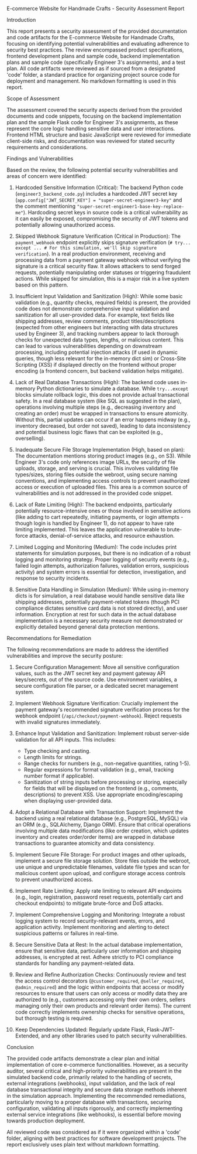 E-commerce Website for Handmade Crafts - Security Assessment Report

Introduction

This report presents a security assessment of the provided documentation and code artifacts for the E-commerce Website for Handmade Crafts, focusing on identifying potential vulnerabilities and evaluating adherence to security best practices. The review encompassed product specifications, frontend development plans and sample code, backend implementation plans and sample code (specifically Engineer 3's assignments), and a test plan. All code artifacts were reviewed as if sourced from a designated 'code' folder, a standard practice for organizing project source code for deployment and management. No markdown formatting is used in this report.

Scope of Assessment

The assessment covered the security aspects derived from the provided documents and code snippets, focusing on the backend implementation plan and the sample Flask code for Engineer 3's assignments, as these represent the core logic handling sensitive data and user interactions. Frontend HTML structure and basic JavaScript were reviewed for immediate client-side risks, and documentation was reviewed for stated security requirements and considerations.

Findings and Vulnerabilities

Based on the review, the following potential security vulnerabilities and areas of concern were identified:

1.  Hardcoded Sensitive Information (Critical):
    The backend Python code (`engineer3_backend_code.py`) includes a hardcoded JWT secret key (`app.config["JWT_SECRET_KEY"] = "super-secret-engineer3-key"` and the comment mentioning `"super-secret-engineer1-base-key-replace-me"`). Hardcoding secret keys in source code is a critical vulnerability as it can easily be exposed, compromising the security of JWT tokens and potentially allowing unauthorized access.

2.  Skipped Webhook Signature Verification (Critical in Production):
    The `payment_webhook` endpoint explicitly skips signature verification (`# try... except ... # For this simulation, we'll skip signature verification`). In a real production environment, receiving and processing data from a payment gateway webhook without verifying the signature is a critical security flaw. It allows attackers to send forged requests, potentially manipulating order statuses or triggering fraudulent actions. While skipped for simulation, this is a major risk in a live system based on this pattern.

3.  Insufficient Input Validation and Sanitization (High):
    While some basic validation (e.g., quantity checks, required fields) is present, the provided code does not demonstrate comprehensive input validation and sanitization for all user-provided data. For example, text fields like shipping addresses, review comments, product titles/descriptions (expected from other engineers but interacting with data structures used by Engineer 3), and tracking numbers appear to lack thorough checks for unexpected data types, lengths, or malicious content. This can lead to various vulnerabilities depending on downstream processing, including potential injection attacks (if used in dynamic queries, though less relevant for the in-memory dict sim) or Cross-Site Scripting (XSS) if displayed directly on the frontend without proper encoding (a frontend concern, but backend validation helps mitigate).

4.  Lack of Real Database Transactions (High):
    The backend code uses in-memory Python dictionaries to simulate a database. While `try...except` blocks simulate rollback logic, this does not provide actual transactional safety. In a real database system (like SQL as suggested in the plan), operations involving multiple steps (e.g., decreasing inventory and creating an order) must be wrapped in transactions to ensure atomicity. Without this, partial updates can occur if an error happens midway (e.g., inventory decreased, but order not saved), leading to data inconsistency and potential business logic flaws that can be exploited (e.g., overselling).

5.  Inadequate Secure File Storage Implementation (High, based on plan):
    The documentation mentions storing product images (e.g., on S3). While Engineer 3's code only references image URLs, the security of file uploads, storage, and serving is crucial. This involves validating file types/sizes, storing files outside the webroot, using secure naming conventions, and implementing access controls to prevent unauthorized access or execution of uploaded files. This area is a common source of vulnerabilities and is not addressed in the provided code snippet.

6.  Lack of Rate Limiting (High):
    The backend endpoints, particularly potentially resource-intensive ones or those involved in sensitive actions (like adding to cart repeatedly, initiating payments, or login attempts - though login is handled by Engineer 1), do not appear to have rate limiting implemented. This leaves the application vulnerable to brute-force attacks, denial-of-service attacks, and resource exhaustion.

7.  Limited Logging and Monitoring (Medium):
    The code includes print statements for simulation purposes, but there is no indication of a robust logging and monitoring strategy. Proper logging of security events (e.g., failed login attempts, authorization failures, validation errors, suspicious activity) and system errors is essential for detection, investigation, and response to security incidents.

8.  Sensitive Data Handling in Simulation (Medium):
    While using in-memory dicts is for simulation, a real database would handle sensitive data like shipping addresses, potentially payment-related tokens (though PCI compliance dictates sensitive card data is not stored directly), and user information. Encryption at rest for such data in the actual database implementation is a necessary security measure not demonstrated or explicitly detailed beyond general data protection mentions.

Recommendations for Remediation

The following recommendations are made to address the identified vulnerabilities and improve the security posture:

1.  Secure Configuration Management:
    Move all sensitive configuration values, such as the JWT secret key and payment gateway API keys/secrets, out of the source code. Use environment variables, a secure configuration file parser, or a dedicated secret management system.

2.  Implement Webhook Signature Verification:
    Crucially implement the payment gateway's recommended signature verification process for the webhook endpoint (`/api/checkout/payment-webhook`). Reject requests with invalid signatures immediately.

3.  Enhance Input Validation and Sanitization:
    Implement robust server-side validation for all API inputs. This includes:
    -   Type checking and casting.
    -   Length limits for strings.
    -   Range checks for numbers (e.g., non-negative quantities, rating 1-5).
    -   Regular expressions for format validation (e.g., email, tracking number format if applicable).
    -   Sanitization of string inputs before processing or storing, especially for fields that will be displayed on the frontend (e.g., comments, descriptions) to prevent XSS. Use appropriate encoding/escaping when displaying user-provided data.

4.  Adopt a Relational Database with Transaction Support:
    Implement the backend using a real relational database (e.g., PostgreSQL, MySQL) via an ORM (e.g., SQLAlchemy, Django ORM). Ensure that critical operations involving multiple data modifications (like order creation, which updates inventory and creates order/order items) are wrapped in database transactions to guarantee atomicity and data consistency.

5.  Implement Secure File Storage:
    For product images and other uploads, implement a secure file storage solution. Store files outside the webroot, use unique and unpredictable filenames, validate file types and scan for malicious content upon upload, and configure storage access controls to prevent unauthorized access.

6.  Implement Rate Limiting:
    Apply rate limiting to relevant API endpoints (e.g., login, registration, password reset requests, potentially cart and checkout endpoints) to mitigate brute-force and DoS attacks.

7.  Implement Comprehensive Logging and Monitoring:
    Integrate a robust logging system to record security-relevant events, errors, and application activity. Implement monitoring and alerting to detect suspicious patterns or failures in real-time.

8.  Secure Sensitive Data at Rest:
    In the actual database implementation, ensure that sensitive data, particularly user information and shipping addresses, is encrypted at rest. Adhere strictly to PCI compliance standards for handling any payment-related data.

9.  Review and Refine Authorization Checks:
    Continuously review and test the access control decorators (`@customer_required`, `@seller_required`, `@admin_required`) and the logic within endpoints that access or modify resources to ensure that users can only access or modify data they are authorized to (e.g., customers accessing only their own orders, sellers managing only their own products and relevant order items). The current code correctly implements ownership checks for sensitive operations, but thorough testing is required.

10. Keep Dependencies Updated:
    Regularly update Flask, Flask-JWT-Extended, and any other libraries used to patch security vulnerabilities.

Conclusion

The provided code artifacts demonstrate a clear plan and initial implementation of core e-commerce functionalities. However, as a security auditor, several critical and high-priority vulnerabilities are present in the simulated backend code, primarily related to the handling of secrets, external integrations (webhooks), input validation, and the lack of real database transactional integrity and secure data storage methods inherent in the simulation approach. Implementing the recommended remediations, particularly moving to a proper database with transactions, securing configuration, validating all inputs rigorously, and correctly implementing external service integrations (like webhooks), is essential before moving towards production deployment.

All reviewed code was considered as if it were organized within a 'code' folder, aligning with best practices for software development projects. The report exclusively uses plain text without markdown formatting.